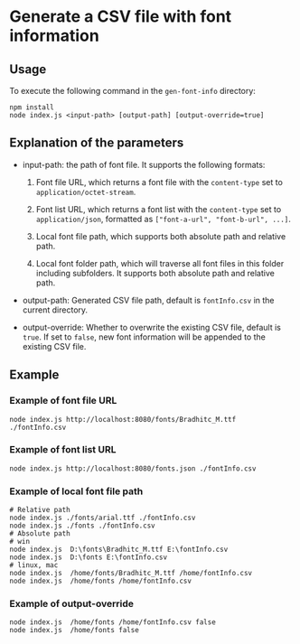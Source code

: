 # Generate a CSV file with font information

## Usage

To execute the following command in the `gen-font-info` directory:

```shell
npm install
node index.js <input-path> [output-path] [output-override=true]
```

## Explanation of the parameters

- input-path: the path of font file. It supports the following formats:

    1. Font file URL, which returns a font file with the  `content-type` set to `application/octet-stream`.

    2. Font list URL, which returns a font list with the `content-type` set to `application/json`, formatted as `["font-a-url", "font-b-url", ...]`.

    3. Local font file path, which supports both absolute path and relative path.

    4. Local font folder path, which will traverse all font files in this folder including subfolders. It supports both absolute path and relative path.

- output-path: Generated CSV file path, default is `fontInfo.csv` in the current directory.

- output-override: Whether to overwrite the existing CSV file, default is `true`. If set to `false`, new font information will be appended to the existing CSV file.

## Example

### Example of font file URL
```shell    
node index.js http://localhost:8080/fonts/Bradhitc_M.ttf ./fontInfo.csv
```

### Example of font list URL
```shell
node index.js http://localhost:8080/fonts.json ./fontInfo.csv
```

### Example of local font file path
```shell
# Relative path 
node index.js ./fonts/arial.ttf ./fontInfo.csv
node index.js ./fonts ./fontInfo.csv
# Absolute path
# win
node index.js  D:\fonts\Bradhitc_M.ttf E:\fontInfo.csv
node index.js  D:\fonts E:\fontInfo.csv
# linux, mac
node index.js  /home/fonts/Bradhitc_M.ttf /home/fontInfo.csv
node index.js  /home/fonts /home/fontInfo.csv
```

### Example of output-override
```shell    
node index.js  /home/fonts /home/fontInfo.csv false
node index.js  /home/fonts false
```
